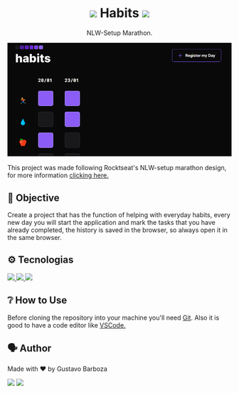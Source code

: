 <h1 align="center"><img src="https://upload.wikimedia.org/wikipedia/commons/thumb/0/08/Purple_checkbox-checked.svg/1200px-Purple_checkbox-checked.svg.png"height="30px"> Habits <img src="https://upload.wikimedia.org/wikipedia/commons/thumb/0/08/Purple_checkbox-checked.svg/1200px-Purple_checkbox-checked.svg.png"height="30px"></h1>

<p align="center">NLW-Setup Marathon.</p>
<img src="./assets/NLW-setup.png">


<p>This project was made following Rocktseat's NLW-setup marathon design, for more information <a href="https://www.rocketseat.com.br/">clicking here.</a>

<h2>🎯 Objective</h2>
<p>Create a project that has the function of helping with everyday habits, every new day you will start the application and mark the tasks that you have already completed, the history is saved in the browser, so always open it in the same browser.
</p>


<h2>⚙️ Tecnologias</h2>
<a href="https://developer.mozilla.org/en-US/docs/Web/HTML" target="_blank">
  <img src="https://img.shields.io/badge/HTML5-121010?style=for-the-badge&logo=html5&logoColor=E34F26"/>
</a>
<a href="https://developer.mozilla.org/en-US/docs/Web/CSS" target="_blank">
  <img src="https://img.shields.io/badge/CSS3-121010?style=for-the-badge&logo=css3&logoColor=1572B6"/>
</a>
<a href="https://developer.mozilla.org/en-US/docs/Web/JS" target="_blank">
  <img src="https://img.shields.io/badge/JavaScript-121010?style=for-the-badge&logo=javascript&logoColor=F7DF1E"/>
</a>
</p>

<h2>❔ How to Use </h2>
<p>Before cloning the repository into your machine you'll need <a href="https://git-scm.com/">Git</a>. Also it is good to have a code editor like <a href="https://code.visualstudio.com/">VSCode.</a>
</p>


<h2>🗣 Author </h2>
<p>Made with ❤️ by Gustavo Barboza</p>
<p>
   <a href="https://www.linkedin.com/in/gustavo-barboza-5641601ab/">
    <img src= "https://img.shields.io/badge/LinkedIn-121010?style=for-the-badge&logo=linkedin&logoColor=white"></a>
   <a href="mailto:gustavobarboza2003@gmail.com.br">
    <img src="https://img.shields.io/badge/Gmail-121010?style=for-the-badge&logo=gmail&logoColor=white"></a>
</p>
